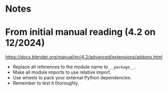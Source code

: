 # Notes

# From initial manual reading (4.2 on 12/2024)

https://docs.blender.org/manual/en/4.2/advanced/extensions/addons.html

- Replace all references to the module name to `__package__`.
- Make all module imports to use relative import.
- Use wheels to pack your external Python dependencies.
- Remember to test it thoroughly.

